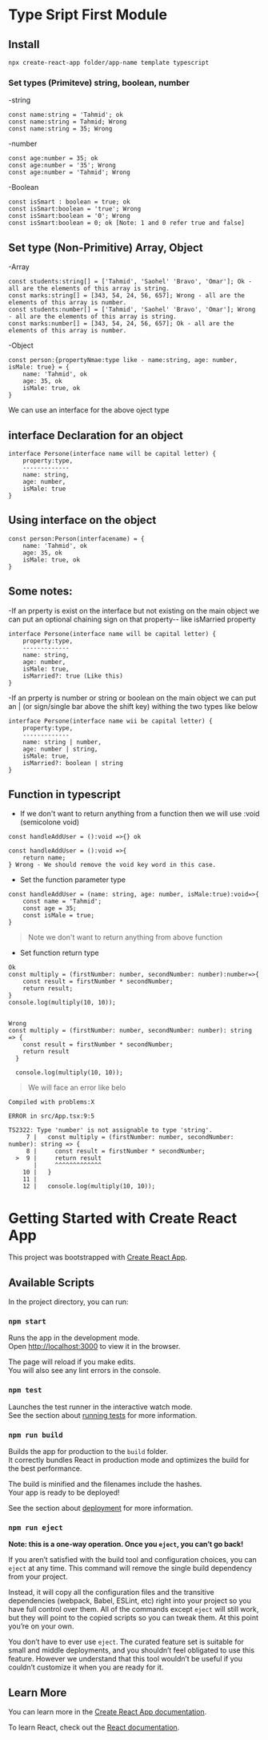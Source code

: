 # Type Sript First Module
## Install 
```
npx create-react-app folder/app-name template typescript
```
### Set types (Primiteve) string, boolean, number
-string
```
const name:string = 'Tahmid'; ok
const name:string = Tahmid; Wrong
const name:string = 35; Wrong
```
-number
```
const age:number = 35; ok
const age:number = '35'; Wrong
const age:number = 'Tahmid'; Wrong
```
-Boolean
``` 
const isSmart : boolean = true; ok
const isSmart:boolean = 'true'; Wrong
const isSmart:boolean = '0'; Wrong
const isSmart:boolean = 0; ok [Note: 1 and 0 refer true and false]
```
## Set type (Non-Primitive) Array, Object
-Array 
```
const students:string[] = ['Tahmid', 'Saohel' 'Bravo', 'Omar']; Ok - all are the elements of this array is string.
const marks:string[] = [343, 54, 24, 56, 657]; Wrong - all are the elements of this array is number.
const students:number[] = ['Tahmid', 'Saohel' 'Bravo', 'Omar']; Wrong - all are the elements of this array is string.
const marks:number[] = [343, 54, 24, 56, 657]; Ok - all are the elements of this array is number.
```
-Object
```
const person:{propertyNmae:type like - name:string, age: number, isMale: true} = {
    name: 'Tahmid', ok
    age: 35, ok
    isMale: true, ok
}
```
We can use an interface for the above oject type

## interface Declaration for an object
```
interface Persone(interface name will be capital letter) {
    property:type,
    -------------
    name: string,
    age: number,
    isMale: true
}
```
## Using interface on the object
```
const person:Person(interfacename) = {
    name: 'Tahmid', ok
    age: 35, ok
    isMale: true, ok
}
```
## Some notes:
-If an prperty is exist on the interface but not existing on the main object
we can put an optional chaining sign on that property-- like isMarried property
```
interface Persone(interface name will be capital letter) {
    property:type,
    -------------
    name: string,
    age: number,
    isMale: true,
    isMarried?: true (Like this)
}
```
-If an prperty is number or string or boolean on the main object
we can put an | (or sign/single bar above the shift key) withing the two types like below

```
interface Persone(interface name wii be capital letter) {
    property:type,
    -------------
    name: string | number,
    age: number | string,
    isMale: true,
    isMarried?: boolean | string
}
```
## Function in typescript
- If we don't want to return anything from a function then we will use :void (semicolone void)
```
const handleAddUser = ():void =>{} ok

const handleAddUser = ():void =>{
    return name;
} Wrong - We should remove the void key word in this case.

```

- Set the function parameter type
```
const handleAddUser = (name: string, age: number, isMale:true):void=>{
    const name = 'Tahmid';
    const age = 35;
    const isMale = true;
}
```
> Note we don't want to return anything from above function

- Set function return type
```
Ok
const multiply = (firstNumber: number, secondNumber: number):number=>{
    const result = firstNumber * secondNumber;
    return result;
}
console.log(multiply(10, 10));


Wrong
const multiply = (firstNumber: number, secondNumber: number): string => {
    const result = firstNumber * secondNumber;
    return result
  }

  console.log(multiply(10, 10));
```
> We will face an error like belo
```
Compiled with problems:X

ERROR in src/App.tsx:9:5

TS2322: Type 'number' is not assignable to type 'string'.
     7 |   const multiply = (firstNumber: number, secondNumber: number): string => {
     8 |     const result = firstNumber * secondNumber;
  >  9 |     return result
       |     ^^^^^^^^^^^^^
    10 |   }
    11 |
    12 |   console.log(multiply(10, 10));

```

# Getting Started with Create React App

This project was bootstrapped with [Create React App](https://github.com/facebook/create-react-app).

## Available Scripts

In the project directory, you can run:

### `npm start`

Runs the app in the development mode.\
Open [http://localhost:3000](http://localhost:3000) to view it in the browser.

The page will reload if you make edits.\
You will also see any lint errors in the console.

### `npm test`

Launches the test runner in the interactive watch mode.\
See the section about [running tests](https://facebook.github.io/create-react-app/docs/running-tests) for more information.

### `npm run build`

Builds the app for production to the `build` folder.\
It correctly bundles React in production mode and optimizes the build for the best performance.

The build is minified and the filenames include the hashes.\
Your app is ready to be deployed!

See the section about [deployment](https://facebook.github.io/create-react-app/docs/deployment) for more information.

### `npm run eject`

**Note: this is a one-way operation. Once you `eject`, you can’t go back!**

If you aren’t satisfied with the build tool and configuration choices, you can `eject` at any time. This command will remove the single build dependency from your project.

Instead, it will copy all the configuration files and the transitive dependencies (webpack, Babel, ESLint, etc) right into your project so you have full control over them. All of the commands except `eject` will still work, but they will point to the copied scripts so you can tweak them. At this point you’re on your own.

You don’t have to ever use `eject`. The curated feature set is suitable for small and middle deployments, and you shouldn’t feel obligated to use this feature. However we understand that this tool wouldn’t be useful if you couldn’t customize it when you are ready for it.

## Learn More

You can learn more in the [Create React App documentation](https://facebook.github.io/create-react-app/docs/getting-started).

To learn React, check out the [React documentation](https://reactjs.org/).
